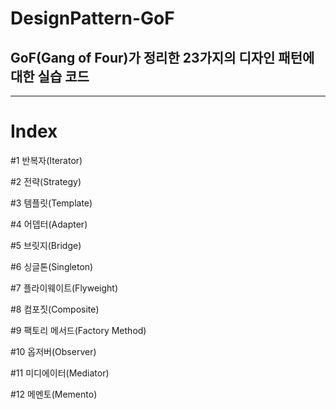 # DesignPattern-GoF

## GoF(Gang of Four)가 정리한 23가지의 디자인 패턴에 대한 실습 코드

***

# Index
#1 반복자(Iterator)

#2 전략(Strategy)

#3 템플릿(Template)

#4 어뎁터(Adapter)

#5 브릿지(Bridge)

#6 싱글톤(Singleton)

#7 플라이웨이트(Flyweight)

#8 컴포짓(Composite)

#9 팩토리 메서드(Factory Method)

#10 옵저버(Observer)

#11 미디에이터(Mediator)

#12 메멘토(Memento)

